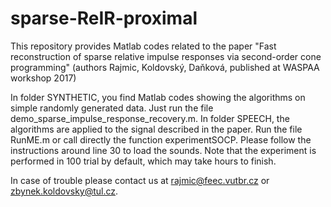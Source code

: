 # sparse-ReIR-proximal
This repository provides Matlab codes related to the paper "Fast reconstruction of sparse relative impulse responses via second-order cone programming" (authors Rajmic, Koldovský, Daňková, published at WASPAA workshop 2017)

In folder SYNTHETIC, you find Matlab codes showing the algorithms on simple randomly generated data. Just run the file demo_sparse_impulse_response_recovery.m.
In folder SPEECH, the algorithms are applied to the signal described in the paper. Run the file RunME.m or call directly the function experimentSOCP. Please follow the instructions around line 30 to load the sounds. Note that the experiment is performed in 100 trial by default, which may take hours to finish.

In case of trouble please contact us at rajmic@feec.vutbr.cz or zbynek.koldovsky@tul.cz.
